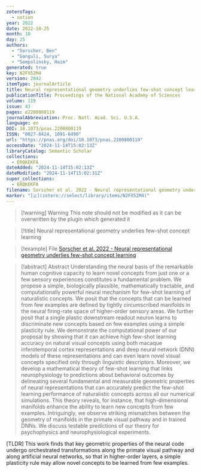 ```yaml
---
zoteroTags:
  - notion
year: 2022
date: 2022-10-25
month: 10
day: 25
authors:
  - "Sorscher, Ben"
  - "Ganguli, Surya"
  - "Sompolinsky, Haim"
generated: true
key: N2FX52M4
version: 2042
itemType: journalArticle
title: Neural representational geometry underlies few-shot concept learning
publicationTitle: Proceedings of the National Academy of Sciences
volume: 119
issue: 43
pages: e2200800119
journalAbbreviation: Proc. Natl. Acad. Sci. U.S.A.
language: en
DOI: 10.1073/pnas.2200800119
ISSN: "0027-8424, 1091-6490"
url: "https://pnas.org/doi/10.1073/pnas.2200800119"
accessDate: "2024-11-14T15:02:13Z"
libraryCatalog: Semantic Scholar
collections:
  - ERQKEKFA
dateAdded: "2024-11-14T15:02:13Z"
dateModified: "2024-11-14T15:02:31Z"
super_collections:
  - ERQKEKFA
filename: Sorscher et al. 2022 - Neural representational geometry underlies few-shot concept learning
marker: "[🇿](zotero://select/library/items/N2FX52M4)"
---
```


>[!warning] Warning
> This note should not be modified as it can be overwritten by the plugin which generated it

> [!title] Neural representational geometry underlies few-shot concept learning

> [!example] File
> [Sorscher et al. 2022 - Neural representational geometry underlies few-shot concept learning](Sorscher%20et%20al.%202022%20-%20Neural%20representational%20geometry%20underlies%20few-shot%20concept%20learning.pdf)

> [!abstract] Abstract
> Understanding the neural basis of the remarkable human cognitive capacity to learn novel concepts from just one or a few sensory experiences constitutes a fundamental problem. We propose a simple, biologically plausible, mathematically tractable, and computationally powerful neural mechanism for few-shot learning of naturalistic concepts. We posit that the concepts that can be learned from few examples are defined by tightly circumscribed manifolds in the neural firing-rate space of higher-order sensory areas. We further posit that a single plastic downstream readout neuron learns to discriminate new concepts based on few examples using a simple plasticity rule. We demonstrate the computational power of our proposal by showing that it can achieve high few-shot learning accuracy on natural visual concepts using both macaque inferotemporal cortex representations and deep neural network (DNN) models of these representations and can even learn novel visual concepts specified only through linguistic descriptors. Moreover, we develop a mathematical theory of few-shot learning that links neurophysiology to predictions about behavioral outcomes by delineating several fundamental and measurable geometric properties of neural representations that can accurately predict the few-shot learning performance of naturalistic concepts across all our numerical simulations. This theory reveals, for instance, that high-dimensional manifolds enhance the ability to learn new concepts from few examples. Intriguingly, we observe striking mismatches between the geometry of manifolds in the primate visual pathway and in trained DNNs. We discuss testable predictions of our theory for psychophysics and neurophysiological experiments.

[TLDR] This work finds that key geometric properties of the neural code undergo orchestrated transformations along the primate visual pathway and along artificial neural networks, so that in higher-order layers, a simple plasticity rule may allow novel concepts to be learned from few examples.

